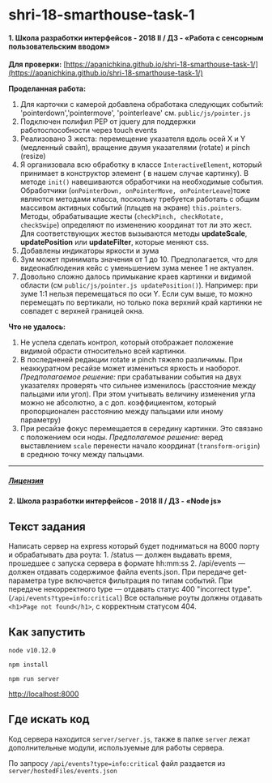 # shri-18-smarthouse-task-1

#### 1. Школа разработки интерфейсов - 2018 II / ДЗ - «Работа с сенсорным пользовательским вводом» 

**Для проверки:** [https://apanichkina.github.io/shri-18-smarthouse-task-1/](https://apanichkina.github.io/shri-18-smarthouse-task-1/)

**Проделанная работа:**
1. Для карточки с камерой добавлена обработака следующих событий: 'pointerdown','pointermove', 'pointerleave' см. `public/js/pointer.js`
2. Подключен полифил PEP от jquery для поддержки работоспособности через touch events
3. Реализовано 3 жеста: перемещение указателя вдоль осей X и Y (медленный свайп), вращение двумя указателями (rotate) и pinch (resize)
4. Я организовала всю обработку в классе `InteractiveElement`, который принимает в конструктор элемент ( в нашем случае картинку). В методе `init()` навешиваются обработчики на необходимые события. Обработчики (`onPointerDown, onPointerMove, onPointerLeave`)тоже являются методами класса, поскольку требуется работать с общим массивом активных событий (пльцев на экране) `this.pointers`. Методы, обрабатыващие жесты (`checkPinch, checkRotate, checkSwipe`) определяют по изменению координат тот ли это жест. Для соответствующих жестов вызываются методы **updateScale**, **updatePosition** или **updateFilter**, которые меняют css. 
5. Добавлены индикаторы яркости и зума
6. Зум может принимать значения от 1 до 10. Предполагается, что для видеонаблюдения кейс с уменьшением зума  менее 1 не актуален.
7. Довольно сложно далось примыкание краев картинки и видимой области (см `public/js/pointer.js updatePosition()`). Например: при зуме 1:1 нельзя перемещаться по оси Y. Если сум выше, то можно перемещать по вертикали, но только пока верхний край картинки не совпадет с верхней границей окна. 

**Что не удалось:** 
1. Не успела сделать контрол, который отображает положение видимой обрасти относительно всей картинки.
2. В последненей редакции rotate и pinch тяжело различимы. При неаккуратном ресайзе может измениться яркость и наоборот. _Предполагаемое решение:_ при срабатывании события на двух указателях проверять что сильнее изменилось (расстояние между пальцами или угол). При этом учитывать величину изменения угла можно не абсолютно, а с доп. коэффициентом, который пропорционален расстоянию между пальцами или иному параметру) 
3. При ресайзе фокус перемещается в середину картинки. Это связано с положением оси ноды. _Предполагемое решение:_ веред выставлением `scalе` перенести начало координат (`transform-origin`) в среднюю точку между пальцами.

--- 
##### [Лицензия](https://docviewer.yandex.ru/view/1130000031416187/?*=rPcLBpqhHesbYQxX%2BW33tN%2FZqbR7InVybCI6InlhLXdpa2k6Ly93aWtpLWFwaS55YW5kZXgucnUvc2hyaS0yMDE4LWlpL2hvbWV3b3JrL2FkYXB0aXZuYWphLXZqb3JzdGthL2xpY2Vuc2UucGRmIiwidGl0bGUiOiJsaWNlbnNlLnBkZiIsInVpZCI6IjExMzAwMDAwMzE0MTYxODciLCJ5dSI6IjgwMzgwNTc4MDE1MzMwNjc1MzciLCJub2lmcmFtZSI6ZmFsc2UsInRzIjoxNTM4NzYyOTYzMzA5fQ%3D%3D)



#### 2. Школа разработки интерфейсов - 2018 II / ДЗ - «Node js» 

## Текст задания
Написать сервер на express который будет подниматься на 8000 порту и обрабатывать два роута: 1. /status — должен выдавать время, прошедшее с запуска сервера в формате hh:mm:ss 2. /api/events — должен отдавать содержимое файла events.json. При передаче get-параметра type включается фильтрация по типам событий. При передаче некорректного type — отдавать статус 400 "incorrect type". (`/api/events?type=info:critical`) Все остальные роуты должны отдавать `<h1>Page not found</h1>`, с корректным статусом 404.


## Как запустить

`node v10.12.0`

`npm install`

`npm run server`

[http://localhost:8000](http://localhost:8000/api/events?type=info)

## Где искать код

Код сервера находится `server/server.js`, также в папке `server` лежат дополнительные модули, используемые для работы сервера.

По запросу `/api/events?type=info:critical` файл раздается из `server/hostedFiles/events.json`
